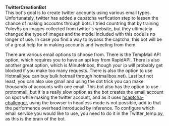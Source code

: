 **TwitterCreationBot**<br />
 This bot's goal is to create twitter accounts using various email types. Unfortunately, twitter has added a capatcha verfication step to lessen the chance of making accoutns through bots. I tried countring that by training Yolov5s on images collected from twitter's website, but they ultimately changed the type of images and the model included with this code is no longer of use. In case you find a way to bypass the captcha, this bot will be of a great help for in making accounts and tweeting from them. 
 
 There are various email options to choose from. There is the TempMail API option, which requires you to have an api key from RapidAPI. There is also another great option, which is MinuteInbox, though your ip will probably get blocked if you make too many requests. There is also the option to use Hotmail(you can buy bulk hotmail through hotmailbox.net). Last but not least, you can also use gmail and using the dot trick you can make thousands of accounts with one email. This bot also has the option to use protonmail, but it is a really slow option as the bot creates the email account on spot while making the twitter account, and as it uses [hcaptcha-challenger](https://github.com/QIN2DIM/hcaptcha-challenger), using the browser in headless mode is not possible, add to that the performence overhead introduced by inference. To configure which email service you would like to use, you need to do it in the Twitter_temp.py, as this is the brain of the bot.
